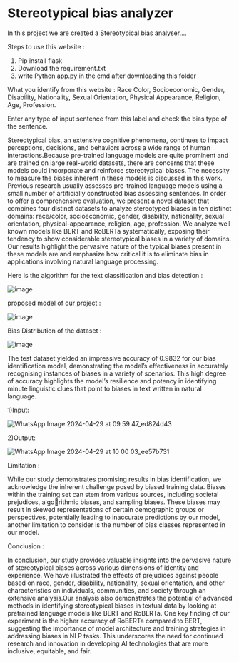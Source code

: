 # Stereotypical bias analyzer
In this project we are created a Stereotypical bias analyser....

Steps to use this website :
1) Pip install flask
2) Download the requirement.txt
3) write Python app.py in the cmd after downloading this folder

What you identify from this website :
Race Color,
Socioeconomic,
Gender,
Disability,
Nationality,
Sexual Orientation,
Physical Appearance,
Religion,
Age,
Profession.

Enter any type of input sentence from this label and check the bias type of the sentence.

Stereotypical bias, an extensive cognitive phenomena, continues to impact perceptions, decisions, and behaviors across a wide range of human interactions.Because pre-trained
language models are quite prominent and are trained on large real-world datasets, there are concerns that these models could incorporate and reinforce stereotypical biases. The necessity to measure the biases inherent in these models is discussed in this work. Previous research usually assesses pre-trained language models using a small number of artificially constructed bias assessing sentences. In order to offer a comprehensive evaluation, we present a novel dataset that combines four distinct datasets to analyze stereotyped biases in ten distinct domains: race/color, socioeconomic, gender, disability, nationality, sexual orientation, physical-appearance, religion, age, profession. We analyze well known models like BERT and RoBERTa systematically, exposing their tendency to show considerable stereotypical biases in a variety of domains. Our results highlight the pervasive nature of the typical biases present in these models are and emphasize how critical it is to eliminate bias in applications involving natural language processing.

Here is the algorithm for the text classification and bias detection :

![image](https://github.com/neha13rana/Stereotypical-Bias-Analyzer/assets/121093178/d0a78462-1f29-4bee-9956-eb7fa17c8a26)

proposed model of our project :

![image](https://github.com/neha13rana/Stereotypical-Bias-Analyzer/assets/121093178/977074eb-9b3e-4ff2-ba15-ee78c9597c70)

Bias Distribution of the dataset :

![image](https://github.com/neha13rana/Stereotypical-Bias-Analyzer/assets/121093178/f1ab7c8a-0009-4095-82d5-5a3cb315b7f1)

The test dataset yielded an impressive accuracy of 0.9832
for our bias identification model, demonstrating the model’s
effectiveness in accurately recognising instances of biases in a
variety of scenarios. This high degree of accuracy highlights
the model’s resilience and potency in identifying minute
linguistic clues that point to biases in text written in natural
language. 

1)Input:

![WhatsApp Image 2024-04-29 at 09 59 47_ed824d43](https://github.com/neha13rana/Stereotypical-Bias-Analyzer/assets/121093178/6dc2d597-ba27-4044-b126-1e3e0787c3f8)

2)Output:

![WhatsApp Image 2024-04-29 at 10 00 03_ee57b731](https://github.com/neha13rana/Stereotypical-Bias-Analyzer/assets/121093178/74f2b060-e010-49fb-b7e5-67fc43b39768)

Limitation :

While our study demonstrates promising results in bias
identification, we acknowledge the inherent challenge posed
by biased training data. Biases within the training set can
stem from various sources, including societal prejudices, algorithmic biases, and sampling biases. These biases may result
in skewed representations of certain demographic groups or
perspectives, potentially leading to inaccurate predictions by
our model, another limitation to consider is the number of bias
classes represented in our model.

Conclusion :

In conclusion, our study provides valuable insights into
the pervasive nature of stereotypical biases across various
dimensions of identity and experience. We have illustrated
the effects of prejudices against people based on race,
gender, disability, nationality, sexual orientation, and other
characteristics on individuals, communities, and society
through an extensive analysis.Our analysis also demonstrates
the potential of advanced methods in identifying stereotypical
biases in textual data by looking at pretrained language
models like BERT and RoBERTa. One key finding of our
experiment is the higher accuracy of RoBERTa compared to
BERT, suggesting the importance of model architecture and
training strategies in addressing biases in NLP tasks. This
underscores the need for continued research and innovation in
developing AI technologies that are more inclusive, equitable,
and fair.


